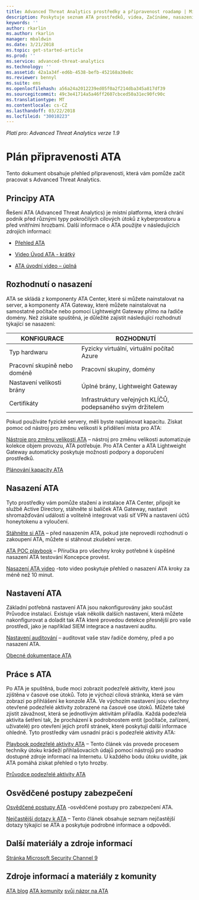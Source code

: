 ```yaml
---
title: Advanced Threat Analytics prostředky a připravenost roadamp | Microsoft Docs
description: Poskytuje seznam ATA prostředků, videa, Začínáme, nasazení a odkazy plán připravenosti.
keywords: ''
author: rkarlin
ms.author: rkarlin
manager: mbaldwin
ms.date: 3/21/2018
ms.topic: get-started-article
ms.prod: ''
ms.service: advanced-threat-analytics
ms.technology: ''
ms.assetid: 42a1a34f-ed6b-4538-befb-452168a30e8c
ms.reviewer: bennyl
ms.suite: ems
ms.openlocfilehash: a56a24a2012239ed05f0a2f214dba345a817df39
ms.sourcegitcommit: 49c3e41714a5a46ff2607cbced50a31ec90fc90c
ms.translationtype: MT
ms.contentlocale: cs-CZ
ms.lasthandoff: 03/22/2018
ms.locfileid: "30010223"
---
```

*Platí pro: Advanced Threat Analytics verze 1.9*

# <a name="ata-readiness-roadmap"></a>Plán připravenosti ATA 
Tento dokument obsahuje přehled připravenosti, která vám pomůže začít pracovat s Advanced Threat Analytics.

## <a name="understanding-ata"></a>Principy ATA

Řešení ATA (Advanced Threat Analytics) je místní platforma, která chrání podnik před různými typy pokročilých cílových útoků z kyberprostoru a před vnitřními hrozbami. Další informace o ATA použijte v následujících zdrojích informací:

- [Přehled ATA](https://aka.ms/ATAOverview)

- [Video Úvod ATA - krátký](https://aka.ms/ATAShort)

- [ATA úvodní video – úplná](https://aka.ms/ATAVideo) 


## <a name="deployment-decisions"></a>Rozhodnutí o nasazení

ATA se skládá z komponenty ATA Center, které si můžete nainstalovat na server, a komponenty ATA Gateway, které můžete nainstalovat na samostatné počítače nebo pomocí Lightweight Gateway přímo na řadiče domény. Než získáte spuštěná, je důležité zajistit následující rozhodnutí týkající se nasazení:

|KONFIGURACE|ROZHODNUTÍ|
|----|----|
|Typ hardwaru|Fyzicky virtuální, virtuální počítač Azure|
|Pracovní skupině nebo doméně|Pracovní skupiny, domény|
|Nastavení velikosti brány|Úplné brány, Lightweight Gateway|
|Certifikáty|Infrastruktury veřejných KLÍČŮ, podepsaného svým držitelem|

Pokud používáte fyzické servery, měli byste naplánovat kapacitu. Získat pomoc od nástroj pro změnu velikosti k přidělení místa pro ATA:

[Nástroje pro změnu velikosti ATA](http://aka.ms/atasizing) – nástroj pro změnu velikosti automatizuje kolekce objem provozu, ATA potřebuje. Pro ATA Center a ATA Lightweight Gateway automaticky poskytuje možnosti podpory a doporučení prostředků.

[Plánování kapacity ATA](https://docs.microsoft.com/en-us/advanced-threat-analytics/ata-capacity-planning)

## <a name="deploy-ata"></a>Nasazení ATA

Tyto prostředky vám pomůže stažení a instalace ATA Center, připojit ke službě Active Directory, stáhněte si balíček ATA Gateway, nastavit shromažďování událostí a volitelně integrovat vaši síť VPN a nastavení účtů honeytokenu a vyloučení.

[Stáhněte si ATA](http://aka.ms/ataeval) – před nasazením ATA, pokud jste neprovedli rozhodnutí o zakoupení ATA, můžete si stáhnout zkušební verze. 

[ATA POC playbook](http://aka.ms/atapoc) – Příručka pro všechny kroky potřebné k úspěšné nasazení ATA testování Koncepce provést.

[Nasazení ATA video](https://channel9.msdn.com/Shows/Microsoft-Security/Overview-of-ATA-Deployment-in-10-Minutes) -toto video poskytuje přehled o nasazení ATA kroky za méně než 10 minut.

## <a name="ata-settings"></a>Nastavení ATA

Základní potřebná nastavení ATA jsou nakonfigurovány jako součást Průvodce instalací. Existuje však několik dalších nastavení, která můžete nakonfigurovat a doladit tak ATA které provedou detekce přesnější pro vaše prostředí, jako je například SIEM integrace a nastavení auditu.

[Nastavení auditování](https://aka.ms/ataauditingblog) – auditovat vaše stav řadiče domény, před a po nasazení ATA.

[Obecné dokumentace ATA](https://docs.microsoft.com/en-us/advanced-threat-analytics/)

## <a name="work-with-ata"></a>Práce s ATA

Po ATA je spuštěná, bude moci zobrazit podezřelé aktivity, které jsou zjištěna v časové ose útoků. Toto je výchozí cílová stránka, která se vám zobrazí po přihlášení ke konzole ATA. Ve výchozím nastavení jsou všechny otevřené podezřelé aktivity zobrazené na časové ose útoků. Můžete také zjistit závažnost, která se jednotlivým aktivitám přiřadila. Každá podezřelá aktivita šetření tak, že procházení k podrobnostem entit (počítače, zařízení, uživatelé) pro otevření jejich profil stránek, které poskytují další informace ohledně. Tyto prostředky vám usnadní práci s podezřelé aktivity ATA:

[Playbook podezřelé aktivity ATA](http://aka.ms/ataplaybook) – Tento článek vás provede procesem techniky útoku krádeží přihlašovacích údajů pomocí nástrojů pro snadno dostupné zdroje informací na Internetu. U každého bodu útoku uvidíte, jak ATA pomáhá získat přehled o tyto hrozby.

[Průvodce podezřelé aktivity ATA](http://aka.ms/atasaguide)



## <a name="security-best-practices"></a>Osvědčené postupy zabezpečení

[Osvědčené postupy ATA](https://aka.ms/atasecbestpractices) -osvědčené postupy pro zabezpečení ATA.

[Nejčastější dotazy k ATA](http://aka.ms/atafaq) – Tento článek obsahuje seznam nejčastější dotazy týkající se ATA a poskytuje podrobné informace a odpovědi.

## <a name="additional-resources"></a>Další materiály a zdroje informací

[Stránka Microsoft Security Channel 9](https://channel9.msdn.com/Shows/Microsoft-Security/)

## <a name="community-resources"></a>Zdroje informací a materiály z komunity

[ATA blog](https://aka.ms/ATABlog)
[ATA komunity](https://aka.ms/ATACommunity)
[svůj názor na ATA](https://aka.ms/ATAUserVoice)
